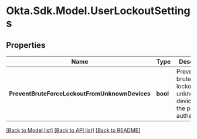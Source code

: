 # Okta.Sdk.Model.UserLockoutSettings

## Properties

Name | Type | Description | Notes
------------ | ------------- | ------------- | -------------
**PreventBruteForceLockoutFromUnknownDevices** | **bool** | Prevents brute-force lockout from unknown devices for the password authenticator. | [optional] [default to false]

[[Back to Model list]](../README.md#documentation-for-models) [[Back to API list]](../README.md#documentation-for-api-endpoints) [[Back to README]](../README.md)

